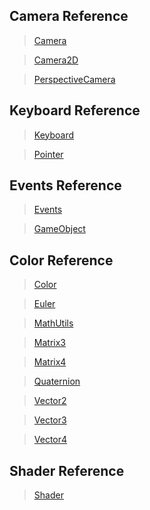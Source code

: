 ## Camera Reference 
> [Camera](..\Docs\Camera.md) 

> [Camera2D](..\Docs\Camera2D.md) 

> [PerspectiveCamera](..\Docs\PerspectiveCamera.md) 

## Keyboard Reference 
> [Keyboard](..\Docs\Keyboard.md) 

> [Pointer](..\Docs\Pointer.md) 

## Events Reference 
> [Events](..\Docs\Events.md) 

> [GameObject](..\Docs\GameObject.md) 

## Color Reference 
> [Color](..\Docs\Color.md) 

> [Euler](..\Docs\Euler.md) 

> [MathUtils](..\Docs\MathUtils.md) 

> [Matrix3](..\Docs\Matrix3.md) 

> [Matrix4](..\Docs\Matrix4.md) 

> [Quaternion](..\Docs\Quaternion.md) 

> [Vector2](..\Docs\Vector2.md) 

> [Vector3](..\Docs\Vector3.md) 

> [Vector4](..\Docs\Vector4.md) 

## Shader Reference 
> [Shader](..\Docs\Shader.md) 

